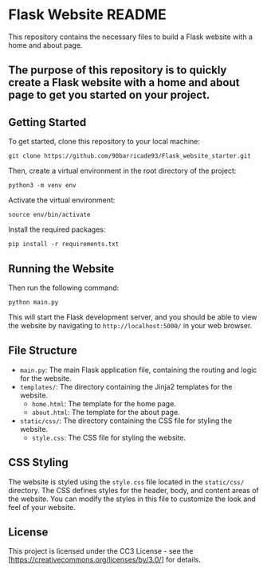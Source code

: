 # Flask Website README

This repository contains the necessary files to build a Flask website with a home and about page.

## The purpose of this repository is to quickly create a Flask website with a home and about page to get you started on your project.

## Getting Started

To get started, clone this repository to your local machine:

``` git clone https://github.com/90barricade93/Flask_website_starter.git ```

Then, create a virtual environment in the root directory of the project:

``` python3 -m venv env ```

Activate the virtual environment:

``` source env/bin/activate ```

Install the required packages:

``` pip install -r requirements.txt ```

## Running the Website

Then run the following command:

```
python main.py
```

This will start the Flask development server, and you should be able to view the website by navigating to `http://localhost:5000/` in your web browser.

## File Structure

- `main.py`: The main Flask application file, containing the routing and logic for the website.
- `templates/`: The directory containing the Jinja2 templates for the website.
  - `home.html`: The template for the home page.
  - `about.html`: The template for the about page.
- `static/css/`: The directory containing the CSS file for styling the website.
  - `style.css`: The CSS file for styling the website.

## CSS Styling

The website is styled using the `style.css` file located in the `static/css/` directory. The CSS defines styles for the header, body, and content areas of the website. You can modify the styles in this file to customize the look and feel of your website.

## License

This project is licensed under the CC3 License - see the [https://creativecommons.org/licenses/by/3.0/] for details.
